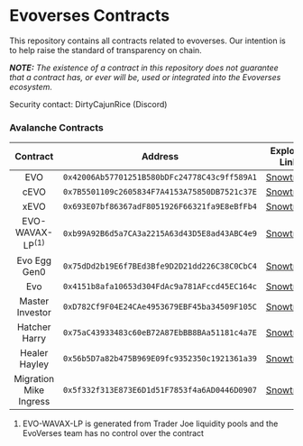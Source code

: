 # Evoverses Contracts

This repository contains all contracts related to evoverses. Our intention is to help raise the standard of 
transparency on chain.

***NOTE:** The existence of a contract in this repository does not guarantee that a contract has, or ever will be,
used or integrated into the Evoverses ecosystem.*

Security contact: DirtyCajunRice (Discord)

### Avalanche Contracts

|          Contract          | Address                                      |                                    Explorer Link                                     |
|:--------------------------:|----------------------------------------------|:------------------------------------------------------------------------------------:|
|            EVO             | `0x42006Ab57701251B580bDFc24778C43c9ff589A1` | [Snowtrace](https://snowtrace.io/address/0x42006Ab57701251B580bDFc24778C43c9ff589A1) |
|            cEVO            | `0x7B5501109c2605834F7A4153A75850DB7521c37E` | [Snowtrace](https://snowtrace.io/address/0x7B5501109c2605834F7A4153A75850DB7521c37E) |
|            xEVO            | `0x693E07bf86367adF8051926F66321fa9E8eBfFb4` | [Snowtrace](https://snowtrace.io/address/0x693E07bf86367adF8051926F66321fa9E8eBfFb4) |
| EVO-WAVAX-LP<sup>(1)<sup>  | `0xb99A92B6d5a7CA3a2215A63d43D5E8ad43ABC4e9` | [Snowtrace](https://snowtrace.io/address/0xb99A92B6d5a7CA3a2215A63d43D5E8ad43ABC4e9) |
|        Evo Egg Gen0        | `0x75dDd2b19E6f7BEd3Bfe9D2D21dd226C38C0CbC4` | [Snowtrace](https://snowtrace.io/address/0x75dDd2b19E6f7BEd3Bfe9D2D21dd226C38C0CbC4) |
|            Evo             | `0x4151b8afa10653d304FdAc9a781AFccd45EC164c` | [Snowtrace](https://snowtrace.io/address/0x4151b8afa10653d304FdAc9a781AFccd45EC164c) |
|      Master Investor       | `0xD782Cf9F04E24CAe4953679EBF45ba34509F105C` | [Snowtrace](https://snowtrace.io/address/0xD782Cf9F04E24CAe4953679EBF45ba34509F105C) |
|       Hatcher Harry        | `0x75aC43933483c60eB72A87EbBB8BAa51181c4a7E` | [Snowtrace](https://snowtrace.io/address/0x75aC43933483c60eB72A87EbBB8BAa51181c4a7E) |
|       Healer Hayley        | `0x56b5D7a82b475B969E09fc9352350c1921361a39` | [Snowtrace](https://snowtrace.io/address/0x56b5D7a82b475B969E09fc9352350c1921361a39) |
|   Migration Mike Ingress   | `0x5f332f313E873E6D1d51F7853f4a6AD0446D0907` | [Snowtrace](https://snowtrace.io/address/0x5f332f313E873E6D1d51F7853f4a6AD0446D0907) |


1. EVO-WAVAX-LP is generated from Trader Joe liquidity pools and the EvoVerses team has no control over the contract


[Fantom-explorer]: https://ftmscan.com/address/0x42006ab57701251b580bdfc24778c43c9ff589a1
[Cronos-explorer]: https://cronoscan.com/address/0x42006ab57701251b580bdfc24778c43c9ff589a1
[Arbitrum-explorer]: https://arbiscan.io/address/0x42006ab57701251b580bdfc24778c43c9ff589a1
[Optimism-explorer]: https://optimistic.etherscan.io/address/0x42006ab57701251b580bdfc24778c43c9ff589a1
[Polygon-explorer]: https://polygonscan.com/address/0x42006ab57701251b580bdfc24778c43c9ff589a1
[Avalanche-explorer]: https://snowtrace.io/address/0x42006ab57701251b580bdfc24778c43c9ff589a1
[Harmony-explorer]: https://explorer.harmony.one/address/0x5b747e23a9e4c509dd06fbd2c0e3cb8b846e398f
